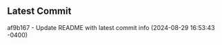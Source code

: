 
## Latest Commit
af9b167 - Update README with latest commit info (2024-08-29 16:53:43 -0400) <Yunxi-Zhou>
